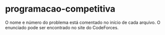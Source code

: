 # programacao-competitiva

O nome e número do problema está comentado no início de cada arquivo. O enunciado pode ser encontrado no site do CodeForces.
